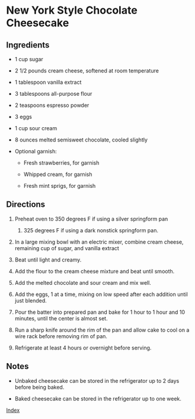 # New York Style Chocolate Cheesecake

## Ingredients

-   1 cup sugar

-   2 1/2 pounds cream cheese, softened at room temperature

-   1 tablespoon vanilla extract

-   3 tablespoons all-purpose flour

-   2 teaspoons espresso powder

-   3 eggs

-   1 cup sour cream

-   8 ounces melted semisweet chocolate, cooled slightly

-   Optional garnish:

    -   Fresh strawberries, for garnish

    -   Whipped cream, for garnish

    -   Fresh mint sprigs, for garnish

## Directions

1.  Preheat oven to 350 degrees F if using a silver springform pan

    1.  325 degrees F if using a dark nonstick springform pan.

2.  In a large mixing bowl with an electric mixer, combine cream cheese, remaining cup of sugar, and vanilla extract

3.  Beat until light and creamy.

4.  Add the flour to the cream cheese mixture and beat until smooth.

5.  Add the melted chocolate and sour cream and mix well.

6.  Add the eggs, 1 at a time, mixing on low speed after each addition until just blended.

7.  Pour the batter into prepared pan and bake for 1 hour to 1 hour and 10 minutes, until the center is almost set.

8.  Run a sharp knife around the rim of the pan and allow cake to cool on a wire rack before removing rim of pan.

9.  Refrigerate at least 4 hours or overnight before serving.

## Notes

-   Unbaked cheesecake can be stored in the refrigerator up to 2 days before being baked.

-   Baked cheesecake can be stored in the refrigerator up to one week.

[Index](index.html)
